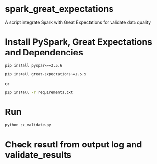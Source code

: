 # spark_great_expectations
A script integrate Spark with Great Expectations for validate data quality

# Install PySpark, Great Expectations and Dependencies

```bash
pip install pyspark==3.5.6

pip install great-expectations~=1.5.5
```

or

```bash
pip install -r requirements.txt
```

# Run

```bash
python gx_validate.py
```

# Check resutl from output log and validate_results